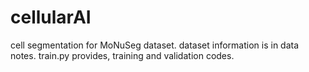 # cellularAI
cell segmentation for MoNuSeg dataset. dataset information is in data notes. train.py provides, training and validation codes. 
